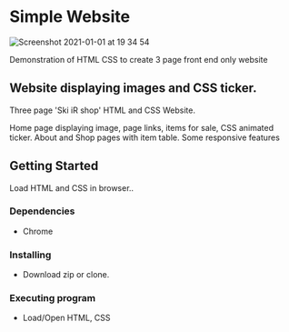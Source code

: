 # Simple Website

![Screenshot 2021-01-01 at 19 34 54](https://user-images.githubusercontent.com/17751522/103445189-2cb0e680-4c69-11eb-8d62-93cc446ad03e.png)


Demonstration of HTML CSS to create 3 page front end only website

## Website displaying images and CSS ticker.

Three page 'Ski iR shop' HTML and CSS Website. 

Home page displaying image, page links, items for sale, CSS animated ticker. About and Shop pages with item table. Some responsive features

## Getting Started
Load HTML and CSS in browser..

### Dependencies

* Chrome

### Installing

* Download zip or clone.

### Executing program

* Load/Open HTML, CSS
